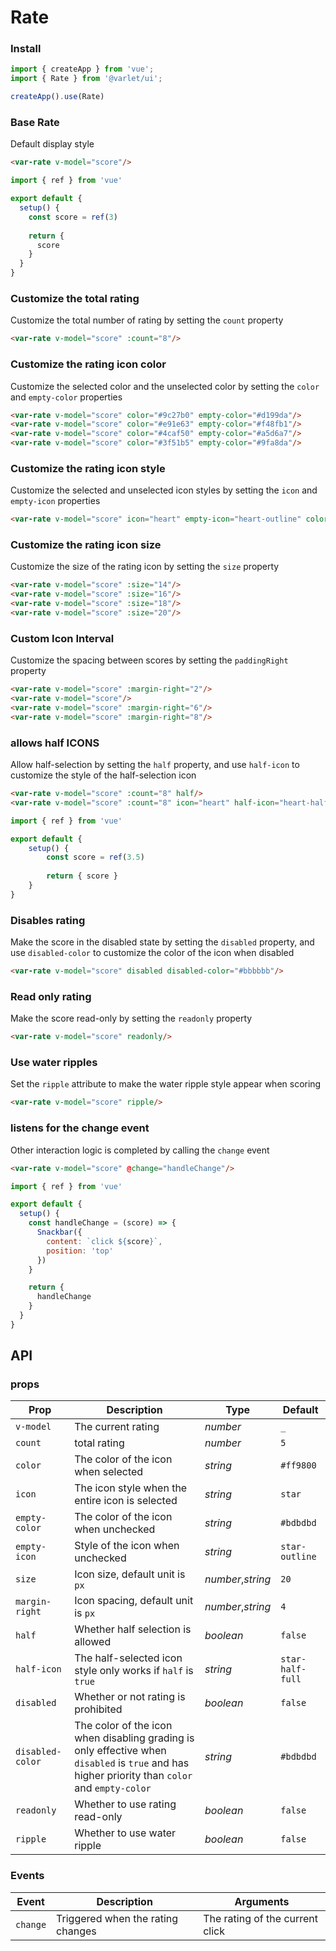 # Rate

### Install

```js
import { createApp } from 'vue';
import { Rate } from '@varlet/ui';

createApp().use(Rate)
```

### Base Rate

Default display style

```html
<var-rate v-model="score"/>
```

```js
import { ref } from 'vue'

export default {
  setup() {
    const score = ref(3)
    
    return { 
      score 
    }
  }
}
```

### Customize the total rating

Customize the total number of rating by setting the `count` property

```html
<var-rate v-model="score" :count="8"/>
```

### Customize the rating icon color

Customize the selected color and the unselected color by setting the `color` and `empty-color` properties

```html
<var-rate v-model="score" color="#9c27b0" empty-color="#d199da"/>
<var-rate v-model="score" color="#e91e63" empty-color="#f48fb1"/>
<var-rate v-model="score" color="#4caf50" empty-color="#a5d6a7"/>
<var-rate v-model="score" color="#3f51b5" empty-color="#9fa8da"/>
```

### Customize the rating icon style

Customize the selected and unselected icon styles by setting the `icon` and `empty-icon` properties

```html
<var-rate v-model="score" icon="heart" empty-icon="heart-outline" color="red"></var-rate>
```

### Customize the rating icon size

Customize the size of the rating icon by setting the `size` property

```html
<var-rate v-model="score" :size="14"/>
<var-rate v-model="score" :size="16"/>
<var-rate v-model="score" :size="18"/>
<var-rate v-model="score" :size="20"/>
```

### Custom Icon Interval

Customize the spacing between scores by setting the `paddingRight` property

```html
<var-rate v-model="score" :margin-right="2"/>
<var-rate v-model="score"/>
<var-rate v-model="score" :margin-right="6"/>
<var-rate v-model="score" :margin-right="8"/>
```

### allows half ICONS

Allow half-selection by setting the `half` property, and use `half-icon` to customize the style of the half-selection icon

```html
<var-rate v-model="score" :count="8" half/>
<var-rate v-model="score" :count="8" icon="heart" half-icon="heart-half-full" empty-icon="heart-outline" color="red" half></var-rate>
```

```js
import { ref } from 'vue'

export default {
	setup() {
		const score = ref(3.5)
    
		return { score }
	}
}
```

### Disables rating

Make the score in the disabled state by setting the `disabled` property, and use `disabled-color` to customize the color of the icon when disabled

```html
<var-rate v-model="score" disabled disabled-color="#bbbbbb"/>
```

### Read only rating

Make the score read-only by setting the `readonly` property

```html
<var-rate v-model="score" readonly/>
```

### Use water ripples

Set the `ripple` attribute to make the water ripple style appear when scoring

```html
<var-rate v-model="score" ripple/>
```

### listens for the change event

Other interaction logic is completed by calling the `change` event

```html
<var-rate v-model="score" @change="handleChange"/>
```

```js
import { ref } from 'vue'

export default { 
  setup() {
    const handleChange = (score) => {
      Snackbar({
        content: `click ${score}`,
        position: 'top'
      })
    }

    return { 
      handleChange 
    }
  }
}
```

## API

### props

| Prop | Description | Type | Default | 
| --- | --- | --- | --- | 
| `v-model` | The current rating  | _number_ | `_` |
| `count` | total rating  | _number_ | `5` |
| `color` | The color of the icon when selected  | _string_ | `#ff9800` |
| `icon` | The icon style when the entire icon is selected  | _string_ | `star` |
| `empty-color` | The color of the icon when unchecked | _string_ | `#bdbdbd` |
| `empty-icon` | Style of the icon when unchecked | _string_ | `star-outline` |
| `size` | Icon size, default unit is `px` | _number_,_string_ | `20` |
| `margin-right` | Icon spacing, default unit is `px` | _number_,_string_ | `4` |
| `half` | Whether half selection is allowed | _boolean_ | `false` |
| `half-icon` | The half-selected icon style only works if `half` is `true` | _string_ | `star-half-full`|
| `disabled` | Whether or not rating is prohibited | _boolean_ | `false`|
| `disabled-color` | The color of the icon when disabling grading is only effective when `disabled` is `true` and has higher priority than `color` and `empty-color` | _string_ | `#bdbdbd`|
| `readonly` | Whether to use rating read-only | _boolean_ | `false`|
| `ripple` | Whether to use water ripple | _boolean_ | `false`|

### Events

| Event | Description | Arguments |
| --- | --- | --- |
| `change` | Triggered when the rating changes | The rating of the current click |
